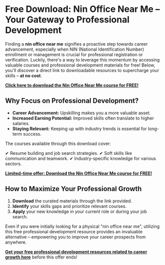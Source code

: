 # Free Download: Nin Office Near Me – Your Gateway to Professional Development

Finding a **nin office near me** signifies a proactive step towards career advancement, especially when NIN (National Identification Number) enrollment or management is crucial for professional registration or verification. Luckily, there's a way to leverage this momentum by accessing valuable courses and professional development materials for free! Below, you'll discover a direct link to downloadable resources to supercharge your skills – **at no cost**.

[**Click here to download the Nin Office Near Me course for FREE!**](https://udemywork.com/nin-office-near-me)

## Why Focus on Professional Development?

*   **Career Advancement:** Upskilling makes you a more valuable asset.
*   **Increased Earning Potential:** Improved skills often translate to higher salaries.
*   **Staying Relevant:** Keeping up with industry trends is essential for long-term success.

The courses available through this download cover:

✔ Resume building and job search strategies.
✔ Soft skills like communication and teamwork.
✔ Industry-specific knowledge for various sectors.

[**Limited-time offer: Download the Nin Office Near Me course for FREE!**](https://udemywork.com/nin-office-near-me)

## How to Maximize Your Professional Growth

1.  **Download** the curated materials through the link provided.
2.  **Identify** your skills gaps and prioritize relevant courses.
3.  **Apply** your new knowledge in your current role or during your job search.

Even if you were initially looking for a physical "nin office near me", utilizing this free professional development resource provides an invaluable alternative – empowering you to improve your career prospects from anywhere.

**[Get your free professional development resources related to career growth here](https://udemywork.com/nin-office-near-me)** before this offer ends!
